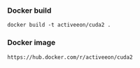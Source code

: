 ### Docker build
```
docker build -t activeeon/cuda2 .
```

### Docker image
```
https://hub.docker.com/r/activeeon/cuda2
```

